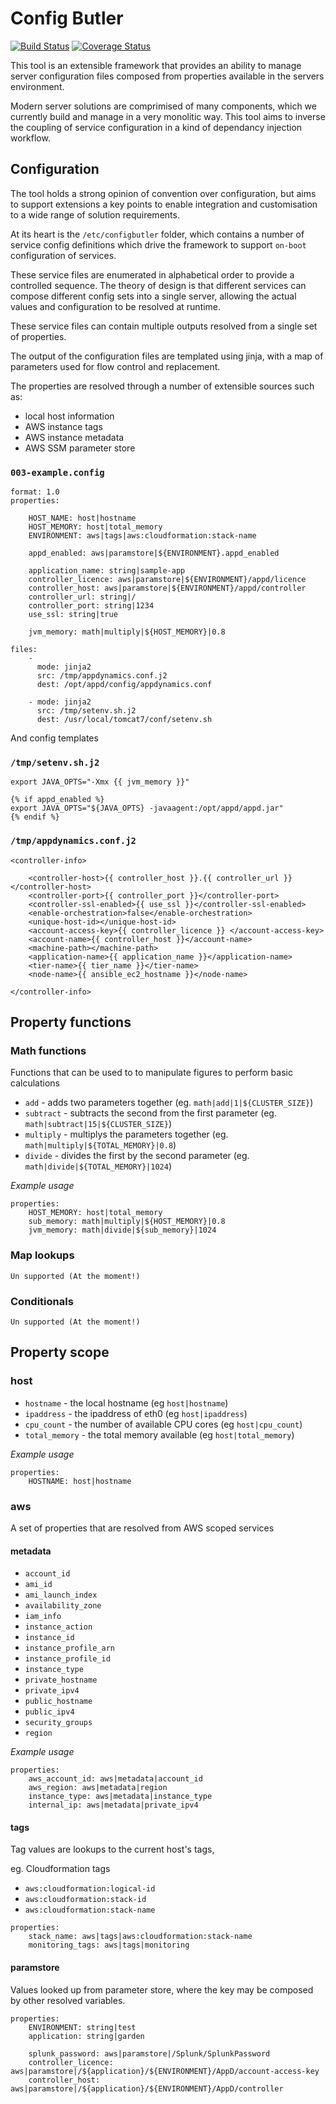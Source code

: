 # Config Butler

[![Build Status](https://travis-ci.org/stevemac007/config-butler.svg?branch=master)](https://travis-ci.org/stevemac007/config-butler)
[![Coverage Status](https://coveralls.io/repos/github/stevemac007/config-butler/badge.svg?branch=master)](https://coveralls.io/github/stevemac007/config-butler?branch=master)

This tool is an extensible framework that provides an ability to manage server configuration files composed from properties available in the servers environment.

Modern server solutions are comprimised of many components, which we currently build and manage in a very monolitic way.
This tool aims to inverse the coupling of service configuration in a kind of dependancy injection workflow.

## Configuration

The tool holds a strong opinion of convention over configuration, but aims to support extensions a key points to enable integration and customisation to a wide range of solution requirements.

At its heart is the `/etc/configbutler` folder, which contains a number of service config definitions which drive the framework to support `on-boot` configuration of services.

These service files are enumerated in alphabetical order to provide a controlled sequence.  The theory of design is that different services can compose different config sets into a single server, allowing the actual values and configuration to be resolved at runtime.

These service files can contain multiple outputs resolved from a single set of properties.

The output of the configuration files are templated using jinja, with a map of parameters used for flow control and replacement.

The properties are resolved through a number of extensible sources such as:

* local host information
* AWS instance tags
* AWS instance metadata
* AWS SSM parameter store


### `003-example.config`

```
format: 1.0
properties:

    HOST_NAME: host|hostname
    HOST_MEMORY: host|total_memory
    ENVIRONMENT: aws|tags|aws:cloudformation:stack-name

    appd_enabled: aws|paramstore|${ENVIRONMENT}.appd_enabled

    application_name: string|sample-app
    controller_licence: aws|paramstore|${ENVIRONMENT}/appd/licence
    controller_host: aws|paramstore|${ENVIRONMENT}/appd/controller
    controller_url: string|/
    controller_port: string|1234
    use_ssl: string|true

    jvm_memory: math|multiply|${HOST_MEMORY}|0.8

files:
    -
      mode: jinja2
      src: /tmp/appdynamics.conf.j2
      dest: /opt/appd/config/appdynamics.conf

    - mode: jinja2
      src: /tmp/setenv.sh.j2
      dest: /usr/local/tomcat7/conf/setenv.sh
```

And config templates

### `/tmp/setenv.sh.j2`

```
export JAVA_OPTS="-Xmx {{ jvm_memory }}"

{% if appd_enabled %}
export JAVA_OPTS="${JAVA_OPTS} -javaagent:/opt/appd/appd.jar"
{% endif %}
```


### `/tmp/appdynamics.conf.j2`

```
<controller-info>

    <controller-host>{{ controller_host }}.{{ controller_url }}</controller-host>
    <controller-port>{{ controller_port }}</controller-port>
    <controller-ssl-enabled>{{ use_ssl }}</controller-ssl-enabled>
    <enable-orchestration>false</enable-orchestration>
    <unique-host-id></unique-host-id>
    <account-access-key>{{ controller_licence }} </account-access-key>
    <account-name>{{ controller_host }}</account-name>
    <machine-path></machine-path>
    <application-name>{{ application_name }}</application-name>
    <tier-name>{{ tier_name }}</tier-name>
    <node-name>{{ ansible_ec2_hostname }}</node-name>

</controller-info>

```

## Property functions

### Math functions

Functions that can be used to to manipulate figures to perform basic calculations

* `add` - adds two parameters together (eg. `math|add|1|${CLUSTER_SIZE}`)
* `subtract` - subtracts the second from the first parameter (eg. `math|subtract|15|${CLUSTER_SIZE}`)
* `multiply` - multiplys the parameters together (eg. `math|multiply|${TOTAL_MEMORY}|0.8`)
* `divide` - divides the first by the second parameter (eg. `math|divide|${TOTAL_MEMORY}|1024`)

*Example usage*

```
properties:
    HOST_MEMORY: host|total_memory
    sub_memory: math|multiply|${HOST_MEMORY}|0.8
    jvm_memory: math|divide|${sub_memory}|1024
```

### Map lookups

`Un supported (At the moment!)`

### Conditionals

`Un supported (At the moment!)`

## Property scope

### host

* `hostname` - the local hostname (eg `host|hostname`)
* `ipaddress` - the ipaddress of eth0 (eg `host|ipaddress`)
* `cpu_count` - the number of available CPU cores (eg `host|cpu_count`)
* `total_memory` - the total memory available (eg `host|total_memory`)

*Example usage*

```
properties:
    HOSTNAME: host|hostname
```


### aws

A set of properties that are resolved from AWS scoped services

#### metadata

* `account_id`
* `ami_id`
* `ami_launch_index`
* `availability_zone`
* `iam_info`
* `instance_action`
* `instance_id`
* `instance_profile_arn`
* `instance_profile_id`
* `instance_type`
* `private_hostname`
* `private_ipv4`
* `public_hostname`
* `public_ipv4`
* `security_groups`
* `region`

*Example usage*

```
properties:
    aws_account_id: aws|metadata|account_id
    aws_region: aws|metadata|region
    instance_type: aws|metadata|instance_type
    internal_ip: aws|metadata|private_ipv4
```

#### tags

Tag values are lookups to the current host's tags,

eg. Cloudformation tags

* `aws:cloudformation:logical-id`
* `aws:cloudformation:stack-id`
* `aws:cloudformation:stack-name`

```
properties:
    stack_name: aws|tags|aws:cloudformation:stack-name
    monitoring_tags: aws|tags|monitoring
```


#### paramstore

Values looked up from parameter store, where the key may be composed by other resolved variables.

```
properties:
    ENVIRONMENT: string|test
    application: string|garden

    splunk_password: aws|paramstore|/Splunk/SplunkPassword
    controller_licence: aws|paramstore|/${application}/${ENVIRONMENT}/AppD/account-access-key
    controller_host: aws|paramstore|/${application}/${ENVIRONMENT}/AppD/controller
```